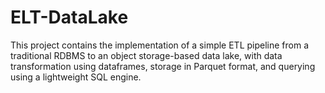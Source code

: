 # ELT-DataLake
This project contains the implementation of a simple ETL pipeline from a traditional RDBMS to an object storage-based data lake, with data transformation using dataframes, storage in Parquet format, and querying using a lightweight SQL engine.
